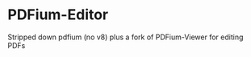 PDFium-Editor
=============

Stripped down pdfium (no v8) plus a fork of PDFium-Viewer for editing PDFs
